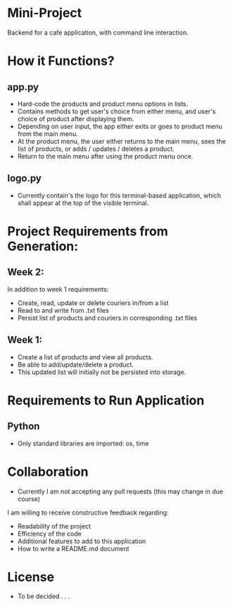 # Mini-Project
Backend for a cafe application, with command line interaction.
# How it Functions?

## app.py
- Hard-code the products and product menu options in lists.
- Contains methods to get user's choice from either menu, and  user's choice of product after displaying them.
- Depending on user input, the app either exits or goes to product menu from the main menu.
- At the product menu, the user either returns to the main menu, sees the list of products, or adds / updates / deletes a product.
- Return to the main menu after using the product menu once.

## logo.py
- Currently contain's the logo for this terminal-based application, which shall appear at the top of the visible terminal.


# Project Requirements from Generation:
## Week 2:
In addition to week 1 requirements:
- Create, read, update or delete couriers in/from a list
- Read to and write from .txt files
- Persist list of products and couriers in corresponding .txt files

## Week 1:
- Create a list of products and view all products.
- Be able to add/update/delete a product.
- This updated list will initially not be persisted into storage.

# Requirements to Run Application
## Python
- Only standard libraries are imported: os, time

# Collaboration
- Currently I am not accepting any pull requests (this may change in due course)

I am willing to receive constructive feedback regarding:
- Readability of the project
- Efficiency of the code 
- Additional features to add to this application
- How to write a README.md document

# License
- To be decided . . .

